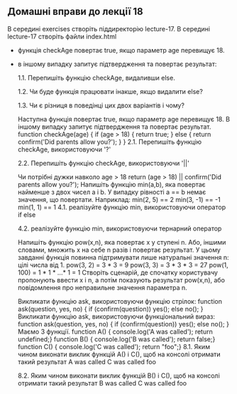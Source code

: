 ## Домашні вправи до лекції 18

В середині exercises створіть піддиректорію lecture-17. В середині lecture-17 створіть файли index.html
<!DOCTYPE html>
<html lang="en">
<head>
    <meta charset="UTF-8">
    <meta name="viewport" content="width=device-width, initial-scale=1.0">
    <title>Document</title>

</head>
<body>

- функція checkAge повертає true, якщо параметр age перевищує 18.
- в іншому випадку запитує підтвердження та повертає результат:

  <script>
function checkAge(age) {
    if (age > 18) {
      return true;
    } else {
      // ...
      return confirm('Did parents allow you?');
    }
  }
  </script>


</body>
</html>
1.1. Перепишіть функцію checkAge, видаливши else.

1.2. Чи буде функція працювати інакше, якщо видалити else?

1.3. Чи є різниця в поведінці цих двох варіантів і чому?

Наступна функція повертає true, якщо параметр age перевищує 18. В іншому випадку запитує підтвердження та повертає результат.
function checkAge(age) {
if (age > 18) {
return true;
} else {
return confirm('Did parents allow you?');
}
}
2.1. Перепишіть функцію checkAge, використовуючи '?'

2.2. Перепишіть функцію checkAge, використовуючи '||'

Чи потрібні дужки навколо age > 18
return (age > 18) || confirm('Did parents allow you?');
Напишіть функцію min(a,b), яка повертає найменше з двох чисел a і b. У випадку рівності a == b немає значення, що повертати. Наприклад:
min(2, 5) == 2
min(3, -1) == -1
min(1, 1) == 1
4.1. реалізуйте функцію min, використовуючи оператор if else

4.2. реалізуйте функцію min, використовуючи тернарний оператор

Напишіть функцію pow(x,n), яка повертає x у ступені n. Або, іншими словами, множить x на себе n разів і повертає результат. У цьому завданні функція повинна підтримувати лише натуральні значення n: цілі числа від 1.
pow(3, 2) = 3 * 3 = 9
pow(3, 3) = 3 * 3 * 3 = 27
pow(1, 100) = 1 * 1 * ...* 1 = 1
Створіть сценарій, де спочатку користувачу пропонують ввести x і n, а потім показують результат pow(x,n), або повідомлення про неправильне значення параметра n.

Викликати функцію ask, використовуючи функцію стрілок:
function ask(question, yes, no) {
if (confirm(question)) yes();
else no();
}
Викликати функцію ask, використовуючи функціональний вираз:
function ask(question, yes, no) {
if (confirm(question)) yes();
else no();
}
Маємо 3 функції.
function A() { console.log('A was called'); return undefined;}
function B() { console.log('B was called'); return false;}
function C() { console.log('C was called'); return "foo";}
8.1. Яким чином виконати виклик функцій A() і C(), щоб на консолі отримати такий результат A was called C was called foo

8.2. Яким чином виконати виклик функцій B() і C(), щоб на консолі отримати такий результат B was called C was called foo